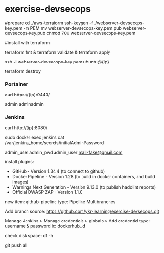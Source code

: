 # exercise-devsecops

#prepare
cd ./aws-terraform
ssh-keygen -f ./webserver-devsecops-key.pem -m PEM
mv webserver-devsecops-key.pem.pub webserver-devsecops-key.pub
chmod 700 webserver-devsecops-key.pem

#install with terraform

terraform fmt & terraform validate & terraform apply

ssh -i webserver-devsecops-key.pem  ubuntu@{ip}

terraform destroy

### Portainer
curl https://{ip}:9443/

admin
adminadmin


### Jenkins
curl http://{ip}:8080/

sudo docker exec jenkins cat /var/jenkins_home/secrets/initialAdminPassword

admin_user
admin_pwd
admin_user
mail-fake@gmail.com

install plugins:
* GitHub - Version 1.34.4 (to connect to github)
* Docker Pipeline - Version 1.28 (to build in docker containers, and build images)
* Warnings Next Generation - Version 9.13.0 (to publish hadolint reports)
* Official OWASP ZAP - Version 1.1.0

new item: github-pipeline
type: Pipeline Multibranches

Add branch source:
https://github.com/ykr-learning/exercise-devsecops.git

Manage Jenkins > Manage credentials > globals > Add credential
type: username & password
id: dockerhub_id


check disk space:
df -h

git push all

